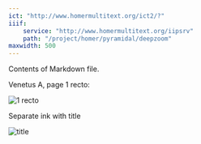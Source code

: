 ```yaml
---
ict: "http://www.homermultitext.org/ict2/?"  
iiif:
    service: "http://www.homermultitext.org/iipsrv"
    path: "/project/homer/pyramidal/deepzoom"
maxwidth: 500
---
```


Contents of Markdown file.

Venetus A, page 1 recto:

 ![1 recto](urn:cite2:hmt:vaimg.2017a:VA001RN_0002) 


Separate ink with title

![title](urn:cite2:hmt:vaimg.2017a:VA001RN_0002@0.1639,0.1667,0.4738,0.04948)